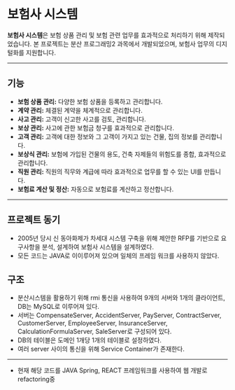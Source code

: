 # 보험사 시스템

**보험사 시스템**은 보험 상품 관리 및 보험 관련 업무를 효과적으로 처리하기 위해 제작되었습니다. 본 프로젝트는 분산 프로그래밍2 과목에서 개발되었으며, 보험사 업무의 디지털화를 지원합니다.
___
## 기능

- **보험 상품 관리:** 다양한 보험 상품을 등록하고 관리합니다.
- **계약 관리:** 체결된 계약을 체계적으로 관리합니다.
- **사고 관리:** 고객이 신고한 사고를 검토, 관리합니다.
- **보상 관리:** 사고에 관한 보험금 청구를 효과적으로 관리합니다.
- **고객 관리:** 고객에 대한 정보와 그 고객이 가지고 있는 건물, 집의 정보를 관리합니다.
- **보상식 관리:** 보험에 가입된 건물의 용도, 건축 자제들의 위험도를 종합, 효과적으로 관리합니다.
- **직원 관리:** 직원의 직무와 계급에 따라 효과적으로 업무를 할 수 있는 UI를 만듭니다.
- **보험료 계산 및 정산:** 자동으로 보험료를 계산하고 정산합니다.
---
## 프로젝트 동기

- 2005년 당시 신 동아화제가 차세대 시스템 구축을 위해 제안한 RFP를 기반으로 요구사항을 분석, 설계하여 보험사 시스템을 설계하였다.
- 모든 코드는 JAVA로 이이루어져 있으며 일체의 프레임 워크를 사용하지 않았다.

## 구조
- 분산시스템을 활용하기 위해 rmi 통신을 사용하여 9개의 서버와 1개의 클라이언트, DB는 MySQL로 이루어져 있다.
- 서버는 CompensateServer, AccidentServer, PayServer, ContractServer, CustomerServer, EmployeeServer, InsuranceServer, CalculationFormulaServer, SaleServer로 구성되어 있다.
- DB의 테이블은 도메인 1개당 1개의 테이블로 설정하였다.
- 여러 server 사이의 통신을 위해 Service Container가 존재한다.
---
- 현재 해당 코드를 JAVA Spring, REACT 프레임워크를 사용하여 웹 개발로 refactoring중

